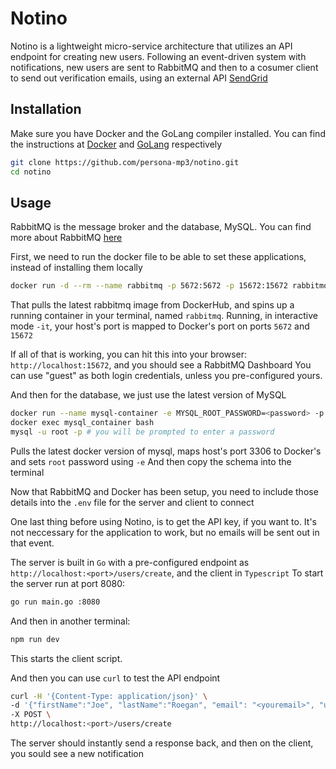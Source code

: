 # Notino

Notino is a lightweight micro-service architecture that utilizes an API endpoint for creating new users. 
Following an event-driven system with notifications, new users are sent to RabbitMQ and then to a cosumer client 
to send out verification emails, using an external API [SendGrid](https://sendgrid.com/en-us)

## Installation
Make sure you have Docker and the GoLang compiler installed. You can find the instructions at [Docker](https://docker.com) and [GoLang](https://go.dev) respectively

```bash
git clone https://github.com/persona-mp3/notino.git
cd notino
```


## Usage
RabbitMQ is the message broker and the database, MySQL. You can find more about RabbitMQ [here](https://rabbitmq.com)


First, we need to run the docker file to be able to set these applications, instead of installing them locally
```bash
docker run -d --rm --name rabbitmq -p 5672:5672 -p 15672:15672 rabbitmq:4-management
```
That pulls the latest rabbitmq image from DockerHub, and spins up a running container in your terminal, named `rabbitmq`. 
Running, in interactive mode `-it`, your host's port is mapped to  Docker's port on ports `5672` and `15672`

If all of that is working, you can hit this into your browser: `http://localhost:15672`, and you should see a RabbitMQ Dashboard
You can use "guest" as both login credentials, unless you pre-configured yours.


And then for the database, we just use the latest version of MySQL
```bash
docker run --name mysql-container -e MYSQL_ROOT_PASSWORD=<password> -p 3306:3306 -d mysql
docker exec mysql_container bash 
mysql -u root -p # you will be prompted to enter a password
```
Pulls the latest docker version of mysql, maps host's port 3306 to Docker's and sets `root` password using `-e`
And then copy the schema into the terminal


Now that RabbitMQ and Docker has been setup, you need to include those details into the `.env` file for the server and client to connect

One last thing before using Notino, is to get the API key, if you want to. It's not neccessary for the application to work, but no emails 
will be sent out in that event.


The server is built in `Go` with a pre-configured endpoint as `http://localhost:<port>/users/create`, and the client in `Typescript`
To start the server run at port 8080:
```bash
go run main.go :8080
```

And then in another terminal:
```bash
npm run dev
```
This starts the client script.


And then you can use `curl` to test the API endpoint
```bash
curl -H '{Content-Type: application/json}' \
-d '{"firstName":"Joe", "lastName":"Roegan", "email": "<youremail>", "userName":"persona-mp3@github.com"}' \ 
-X POST \
http://localhost:<port>/users/create
```

The server should instantly send a response back, and then on the client, you sould see a new notification

